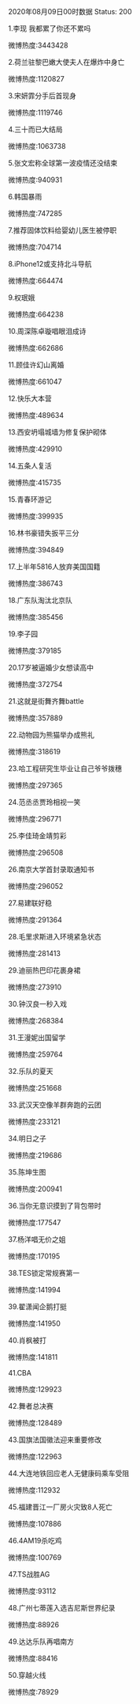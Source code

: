 2020年08月09日00时数据
Status: 200

1.李现 我都累了你还不累吗

微博热度:3443428

2.荷兰驻黎巴嫩大使夫人在爆炸中身亡

微博热度:1120827

3.宋妍霏分手后首现身

微博热度:1119746

4.三十而已大结局

微博热度:1063738

5.张文宏称全球第一波疫情还没结束

微博热度:940931

6.韩国暴雨

微博热度:747285

7.推荐固体饮料给婴幼儿医生被停职

微博热度:704714

8.iPhone12或支持北斗导航

微博热度:664474

9.权珉娥

微博热度:664238

10.周深陈卓璇唱眼泪成诗

微博热度:662686

11.顾佳许幻山离婚

微博热度:661047

12.快乐大本营

微博热度:489634

13.西安坍塌城墙为修复保护砌体

微博热度:429910

14.五条人复活

微博热度:415735

15.青春环游记

微博热度:399935

16.林书豪错失扳平三分

微博热度:394849

17.上半年5816人放弃美国国籍

微博热度:386743

18.广东队淘汰北京队

微博热度:385456

19.李子园

微博热度:379185

20.17岁被逼婚少女想读高中

微博热度:372754

21.这就是街舞齐舞battle

微博热度:357889

22.动物园为熊猫举办成熊礼

微博热度:318619

23.哈工程研究生毕业让自己爷爷拨穗

微博热度:297365

24.范丞丞贾玲相视一笑

微博热度:296771

25.李佳琦金靖剪彩

微博热度:296508

26.南京大学首封录取通知书

微博热度:296052

27.易建联好稳

微博热度:291364

28.毛里求斯进入环境紧急状态

微博热度:281413

29.迪丽热巴印花裹身裙

微博热度:273910

30.钟汉良一秒入戏

微博热度:268384

31.王漫妮出国留学

微博热度:259764

32.乐队的夏天

微博热度:251668

33.武汉天空像羊群奔跑的云团

微博热度:233121

34.明日之子

微博热度:219686

35.陈坤生图

微博热度:200941

36.当你无意识摸到了背包带时

微博热度:177547

37.杨洋唱无价之姐

微博热度:170195

38.TES锁定常规赛第一

微博热度:141994

39.翟潇闻企鹅打挺

微博热度:141950

40.肖枫被打

微博热度:141811

41.CBA

微博热度:129923

42.舞者总决赛

微博热度:128489

43.国旗法国徽法迎来重要修改

微博热度:122963

44.大连地铁回应老人无健康码乘车受阻

微博热度:112932

45.福建晋江一厂房火灾致8人死亡

微博热度:107886

46.4AM19杀吃鸡

微博热度:100769

47.TS战胜AG

微博热度:93112

48.广州七蒂莲入选吉尼斯世界纪录

微博热度:88926

49.达达乐队再唱南方

微博热度:88416

50.穿越火线

微博热度:78929

